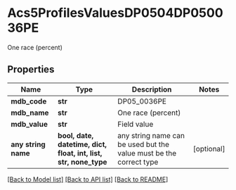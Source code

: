 # Acs5ProfilesValuesDP0504DP050036PE

One race (percent)

## Properties
Name | Type | Description | Notes
------------ | ------------- | ------------- | -------------
**mdb_code** | **str** | DP05_0036PE | 
**mdb_name** | **str** | One race (percent) | 
**mdb_value** | **str** | Field value | 
**any string name** | **bool, date, datetime, dict, float, int, list, str, none_type** | any string name can be used but the value must be the correct type | [optional]

[[Back to Model list]](../README.md#documentation-for-models) [[Back to API list]](../README.md#documentation-for-api-endpoints) [[Back to README]](../README.md)



